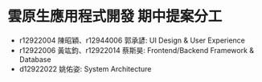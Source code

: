 # 雲原生應用程式開發 期中提案分工
* r12922004 陳昭穎、r12944006 郭承諺: UI Design & User Experience
* r12922006 黃竑鈞、r12922014 蔡斯昊: Frontend/Backend Framework & Database
* d12922022 姚佑姿: System Architecture

